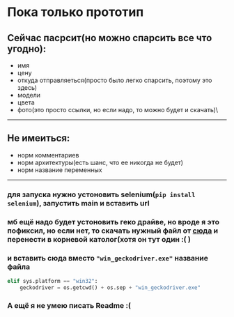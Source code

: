 
# Пока только прототип
## Сейчас  пасрсит(но можно спарсить все что угодно):
- имя
- цену
- откуда отправляеться(просто было легко спарсить, поэтому это здесь)
- модели
- цвета
- фото(это просто ссылки, но если надо, то можно будет и скачать)\
---
## Не имеиться:
- норм комментариев
- норм архитектуры(есть шанс, что ее никогда не будет)
- норм название переменных
---
### для запуска нужно устоновить selenium(`pip install selenium`), запустить main и вставить url
### мб ещё надо будет устоновить геко драйве, но вроде я это пофиксил, но если нет, то скачать нужный файл от [сюда](https://github.com/mozilla/geckodriver/releases) и перенести в корневой католог(хотя он тут один :( )
### и вставить сюда вместо `"win_geckodriver.exe"` название файла
```python
elif sys.platform == "win32":
    geckodriver = os.getcwd() + os.sep + "win_geckodriver.exe"
```
### А ещё я не умею писать Readme :(
